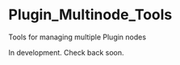 # Plugin_Multinode_Tools
Tools for managing multiple Plugin nodes


In development. Check back soon.
